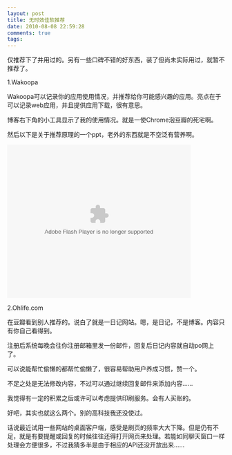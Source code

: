 ```yaml
---
layout: post
title: 无时效佳软推荐
date: 2010-08-08 22:59:28
comments: true
tags: 
---
```


仅推荐下了并用过的。另有一些口碑不错的好东西，装了但尚未实际用过，就暂不推荐了。

1.Wakoopa

Wakoopa可以记录你的应用使用情况，并推荐给你可能感兴趣的应用。亮点在于可以记录web应用，并且提供应用下载，很有意思。

博客右下角的小工具显示了我的使用情况。就是一使Chrome泡豆瓣的死宅啊。

然后以下是关于推荐原理的一个ppt，老外的东西就是不空泛有营养啊。

<object id="__sse957493" classid="clsid:d27cdb6e-ae6d-11cf-96b8-444553540000" width="425" height="355" codebase="http://download.macromedia.com/pub/shockwave/cabs/flash/swflash.cab#version=6,0,40,0"><param name="allowFullScreen" value="true" /><param name="allowScriptAccess" value="always" /><param name="src" value="http://static.slidesharecdn.com/swf/ssplayer2.swf?doc=wakoopareckedbeatle-1233068294844031-3&amp;stripped_title=how-to-build-a-recommender-system-presentation" /><param name="name" value="__sse957493" /><param name="allowfullscreen" value="true" /><embed id="__sse957493" type="application/x-shockwave-flash" width="425" height="355" src="http://static.slidesharecdn.com/swf/ssplayer2.swf?doc=wakoopareckedbeatle-1233068294844031-3&amp;stripped_title=how-to-build-a-recommender-system-presentation" name="__sse957493" allowscriptaccess="always" allowfullscreen="true"></embed></object>

2.Ohlife.com

在豆瓣看到别人推荐的。说白了就是一日记网站。嗯，是日记，不是博客。内容只有你自己看得到。

注册后系统每晚会往你注册邮箱里发一份邮件，回复后日记内容就自动po网上了。

可以说能帮忙偷懒的都帮忙偷懒了，很容易帮助用户养成习惯，赞一个。

不足之处是无法修改内容，不过可以通过继续回复邮件来添加内容……

我觉得有一定的积累之后或许可以考虑提供印刷服务。会有人买账的。

好吧，其实也就这么两个。别的高科技我还没使过。

话说最近试用一些网站的桌面客户端，感受是刷页的频率大大下降。但是仍有不足，就是有要提醒或回复的时候往往还得打开网页来处理。若能如同聊天窗口一样处理会方便很多，不过我猜多半是由于相应的API还没开放出来……